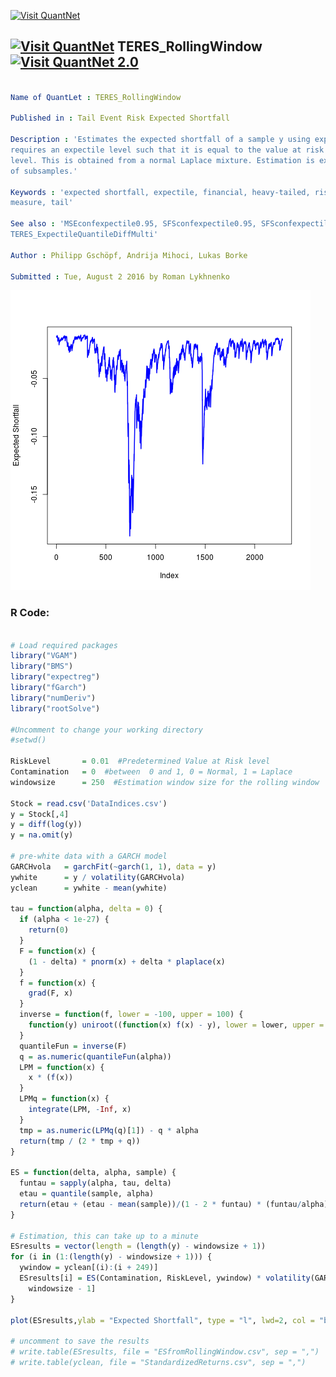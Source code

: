 
[<img src="https://github.com/QuantLet/Styleguide-and-FAQ/blob/master/pictures/banner.png" width="880" alt="Visit QuantNet">](http://quantlet.de/index.php?p=info)

## [<img src="https://github.com/QuantLet/Styleguide-and-Validation-procedure/blob/master/pictures/qloqo.png" alt="Visit QuantNet">](http://quantlet.de/) **TERES_RollingWindow** [<img src="https://github.com/QuantLet/Styleguide-and-Validation-procedure/blob/master/pictures/QN2.png" width="60" alt="Visit QuantNet 2.0">](http://quantlet.de/d3/ia)

```yaml

Name of QuantLet : TERES_RollingWindow

Published in : Tail Event Risk Expected Shortfall

Description : 'Estimates the expected shortfall of a sample y using expectiles. The estimation
requires an expectile level such that it is equal to the value at risk with the predetermined risk
level. This is obtained from a normal Laplace mixture. Estimation is executed using moving windows
of subsamples.'

Keywords : 'expected shortfall, expectile, financial, heavy-tailed, risk, risk management, risk
measure, tail'

See also : 'MSEconfexpectile0.95, SFSconfexpectile0.95, SFSconfexpectile0.95,
TERES_ExpectileQuantileDiffMulti'

Author : Philipp Gschöpf, Andrija Mihoci, Lukas Borke

Submitted : Tue, August 2 2016 by Roman Lykhnenko

```

![Picture1](TERES_RollingWindow.png)


### R Code:
```r

# Load required packages
library("VGAM")
library("BMS")
library("expectreg")
library("fGarch")
library("numDeriv")
library("rootSolve")

#Uncomment to change your working directory
#setwd()

RiskLevel		= 0.01  #Predetermined Value at Risk level
Contamination	= 0  #between  0 and 1, 0 = Normal, 1 = Laplace
windowsize		= 250  #Estimation window size for the rolling window

Stock = read.csv('DataIndices.csv')
y = Stock[,4]
y = diff(log(y))
y = na.omit(y)

# pre-white data with a GARCH model
GARCHvola	= garchFit(~garch(1, 1), data = y)
ywhite		= y / volatility(GARCHvola)
yclean		= ywhite - mean(ywhite)

tau = function(alpha, delta = 0) {
  if (alpha < 1e-27) {
    return(0)
  }
  F = function(x) {
    (1 - delta) * pnorm(x) + delta * plaplace(x)
  }
  f = function(x) {
    grad(F, x)
  }
  inverse = function(f, lower = -100, upper = 100) {
    function(y) uniroot((function(x) f(x) - y), lower = lower, upper = upper)[1]
  }
  quantileFun = inverse(F)
  q = as.numeric(quantileFun(alpha))
  LPM = function(x) {
    x * (f(x))
  }
  LPMq = function(x) {
    integrate(LPM, -Inf, x)
  }
  tmp = as.numeric(LPMq(q)[1]) - q * alpha
  return(tmp / (2 * tmp + q))
}

ES = function(delta, alpha, sample) {
  funtau = sapply(alpha, tau, delta)
  etau = quantile(sample, alpha)
  return(etau + (etau - mean(sample))/(1 - 2 * funtau) * (funtau/alpha))
}

# Estimation, this can take up to a minute
ESresults = vector(length = (length(y) - windowsize + 1))
for (i in (1:(length(y) - windowsize + 1))) {
  ywindow = yclean[(i):(i + 249)]
  ESresults[i] = ES(Contamination, RiskLevel, ywindow) * volatility(GARCHvola)[i + 
    windowsize - 1]
}

plot(ESresults,ylab = "Expected Shortfall", type = "l", lwd=2, col = "blue")

# uncomment to save the results
# write.table(ESresults, file = "ESfromRollingWindow.csv", sep = ",")
# write.table(yclean, file = "StandardizedReturns.csv", sep = ",")

```
